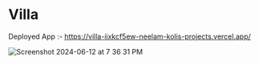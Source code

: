 # Villa

Deployed App :- https://villa-iixkcf5ew-neelam-kolis-projects.vercel.app/

![Screenshot 2024-06-12 at 7 36 31 PM](https://github.com/neelamkoli06/Villa/assets/85050864/dd7ec069-e481-4b24-bce2-95bf5171e5f8)
